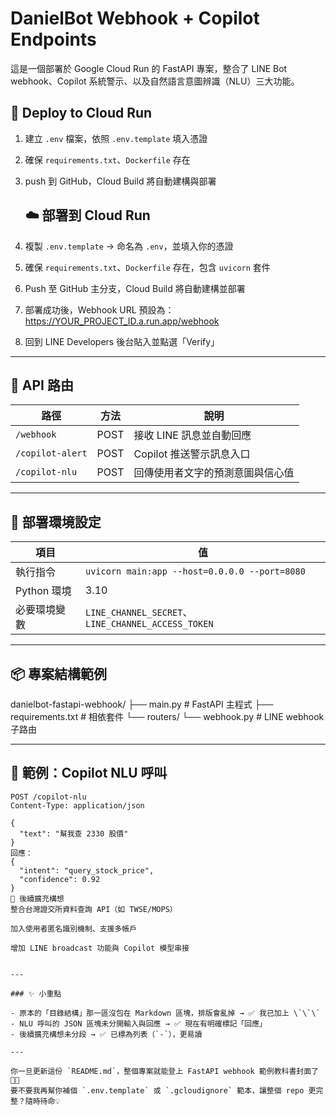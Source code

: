 # DanielBot Webhook + Copilot Endpoints

這是一個部署於 Google Cloud Run 的 FastAPI 專案，整合了 LINE Bot webhook、Copilot 系統警示、以及自然語言意圖辨識（NLU）三大功能。
## 🚀 Deploy to Cloud Run

1. 建立 `.env` 檔案，依照 `.env.template` 填入憑證
2. 確保 `requirements.txt`、`Dockerfile` 存在
3. push 到 GitHub，Cloud Build 將自動建構與部署

   ## ☁️ 部署到 Cloud Run

1. 複製 `.env.template` → 命名為 `.env`，並填入你的憑證
2. 確保 `requirements.txt`、`Dockerfile` 存在，包含 `uvicorn` 套件
3. Push 至 GitHub 主分支，Cloud Build 將自動建構並部署
4. 部署成功後，Webhook URL 預設為：https://YOUR_PROJECT_ID.a.run.app/webhook
5. 回到 LINE Developers 後台貼入並點選「Verify」





---

## 🚀 API 路由

| 路徑              | 方法 | 說明                           |
|-------------------|------|--------------------------------|
| `/webhook`        | POST | 接收 LINE 訊息並自動回應         |
| `/copilot-alert`  | POST | Copilot 推送警示訊息入口         |
| `/copilot-nlu`    | POST | 回傳使用者文字的預測意圖與信心值 |

---

## 🔧 部署環境設定

| 項目             | 值                                                   |
|------------------|------------------------------------------------------|
| 執行指令         | `uvicorn main:app --host=0.0.0.0 --port=8080`         |
| Python 環境      | 3.10                                                 |
| 必要環境變數     | `LINE_CHANNEL_SECRET`、`LINE_CHANNEL_ACCESS_TOKEN` |

---

## 📦 專案結構範例
danielbot-fastapi-webhook/ ├── main.py # FastAPI 主程式 ├── requirements.txt # 相依套件 └── routers/ └── webhook.py # LINE webhook 子路由

---

## 📝 範例：Copilot NLU 呼叫

```http
POST /copilot-nlu
Content-Type: application/json

{
  "text": "幫我查 2330 股價"
}
回應：
{
  "intent": "query_stock_price",
  "confidence": 0.92
}
🧩 後續擴充構想
整合台灣證交所資料查詢 API（如 TWSE/MOPS）

加入使用者匿名識別機制、支援多帳戶

增加 LINE broadcast 功能與 Copilot 模型串接


---

### ✨ 小重點

- 原本的「目錄結構」那一區沒包在 Markdown 區塊，排版會亂掉 → ✅ 我已加上 \`\`\`
- NLU 呼叫的 JSON 區塊未分開輸入與回應 → ✅ 現在有明確標記「回應」
- 後續擴充構想未分段 → ✅ 已標為列表（`-`），更易讀

---

你一旦更新這份 `README.md`，整個專案就能登上 FastAPI webhook 範例教科書封面了 📘✨  
要不要我再幫你補個 `.env.template` 或 `.gcloudignore` 範本，讓整個 repo 更完整？隨時待命💡

